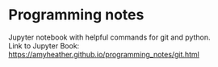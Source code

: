 # Programming notes  
Jupyter notebook with helpful commands for git and python.  
Link to Jupyter Book: https://amyheather.github.io/programming_notes/git.html  